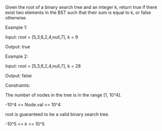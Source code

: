 Given the root of a binary search tree and an integer k, return true if there exist two elements in the BST such that their sum is equal to k, or false otherwise.

 
Example 1:


Input: root = [5,3,6,2,4,null,7], k = 9

Output: true

Example 2:


Input: root = [5,3,6,2,4,null,7], k = 28

Output: false
 

Constraints:

The number of nodes in the tree is in the range [1, 10^4].

-10^4 <= Node.val <= 10^4

root is guaranteed to be a valid binary search tree.

-10^5 <= k <= 10^5
